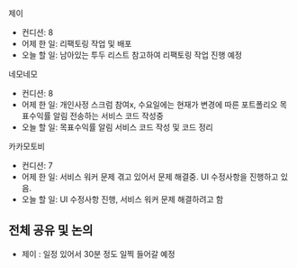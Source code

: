 
제이
- 컨디션: 8
- 어제 한 일: 리팩토링 작업 및 배포 
- 오늘 할 일: 남아있는 투두 리스트 참고하여 리팩토링 작업 진행 예정

네모네모
- 컨디션: 8
- 어제 한 일: 개인사정 스크럼 참여x, 수요일에는 현재가 변경에 따른 포트폴리오 목표수익률 알림 전송하는 서비스 코드 작성중 
- 오늘 할 일: 목표수익률 알림 서비스 코드 작성 및 코드 정리

카카모토비
- 컨디션: 7
- 어제 한 일: 서비스 워커 문제 겪고 있어서 문제 해결중. UI 수정사항을 진행하고 있음. 
- 오늘 할 일: UI 수정사항 진행, 서비스 워커 문제 해결하려고 함

## 전체 공유 및 논의
- 제이 : 일정 있어서 30분 정도 일찍 들어갈 예정
